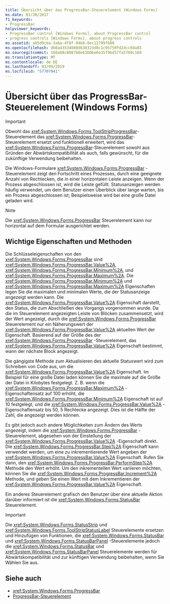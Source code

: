 ```yaml
---
title: Übersicht über das ProgressBar-Steuerelement (Windows Forms)
ms.date: 03/30/2017
f1_keywords:
- ProgressBar
helpviewer_keywords:
- ProgressBar control [Windows Forms], about ProgressBar control
- progress controls [Windows Forms], about progress controls
ms.assetid: a05d9cba-3a6a-4f8f-94b8-8ec12799fb80
ms.openlocfilehash: db0a43534080d630323d8c1c95759fd2dcc04a85
ms.sourcegitcommit: 160a88c8087b0e63606e6e35f9bd57fa5f69c168
ms.translationtype: MT
ms.contentlocale: de-DE
ms.lasthandoff: 03/09/2019
ms.locfileid: "57707941"
---
```

# <a name="progressbar-control-overview-windows-forms"></a>Übersicht über das ProgressBar-Steuerelement (Windows Forms)
> [!IMPORTANT]
>  Obwohl das <xref:System.Windows.Forms.ToolStripProgressBar>-Steuerelement das <xref:System.Windows.Forms.ProgressBar>-Steuerelement ersetzt und funktionell erweitert, wird das <xref:System.Windows.Forms.ProgressBar>-Steuerelement sowohl aus Gründen der Abwärtskompatibilität als auch, falls gewünscht, für die zukünftige Verwendung beibehalten.  
  
 Die Windows-Formulare <xref:System.Windows.Forms.ProgressBar> -Steuerelement zeigt den Fortschritt eines Prozesses, durch eine geeignete Anzahl von Rechtecken, die in einer horizontalen Leiste anzeigen. Wenn der Prozess abgeschlossen ist, wird die Leiste gefüllt. Statusanzeigen werden häufig verwendet, um dem Benutzer einen Überblick über lange warten, bis ein Prozess abgeschlossen ist; Beispielsweise wird bei eine große Datei geladen wird.  
  
> [!NOTE]
>  Die <xref:System.Windows.Forms.ProgressBar> Steuerelement kann nur horizontal auf dem Formular ausgerichtet werden.  
  
## <a name="key-properties-and-methods"></a>Wichtige Eigenschaften und Methoden  
 Die Schlüsseleigenschaften von den <xref:System.Windows.Forms.ProgressBar> sind <xref:System.Windows.Forms.ProgressBar.Value%2A>, <xref:System.Windows.Forms.ProgressBar.Minimum%2A>, und <xref:System.Windows.Forms.ProgressBar.Maximum%2A>. Die <xref:System.Windows.Forms.ProgressBar.Minimum%2A> und <xref:System.Windows.Forms.ProgressBar.Maximum%2A> Eigenschaften legen Sie die maximalen und minimalen Werte, die der Statusanzeige angezeigt werden kann. Die <xref:System.Windows.Forms.ProgressBar.Value%2A> Eigenschaft darstellt, den Status, die zum Abschließen des Vorgangs vorgenommen wurde. Da die im Steuerelement angezeigten Leiste von Blöcken zusammensetzt, wird der Wert angezeigt, durch die <xref:System.Windows.Forms.ProgressBar> Steuerelement nur ein Näherungswert der <xref:System.Windows.Forms.ProgressBar.Value%2A> aktuellen Wert der Eigenschaft. Basierend auf der Größe des der <xref:System.Windows.Forms.ProgressBar> -Steuerelement, das <xref:System.Windows.Forms.ProgressBar.Value%2A> Eigenschaft bestimmt, wann der nächste Block angezeigt.  
  
 Die gängigste Methode zum Aktualisieren des aktuelle Statuswert wird zum Schreiben von Code aus, um die <xref:System.Windows.Forms.ProgressBar.Value%2A> Eigenschaft. Im Beispiel für eine große Datei laden können Sie die maximale auf die Größe der Datei in Kilobytes festgelegt. Z. B. wenn die <xref:System.Windows.Forms.ProgressBar.Maximum%2A> -Eigenschaftensatz auf 100 erhöht, die <xref:System.Windows.Forms.ProgressBar.Minimum%2A> Eigenschaft ist auf 10 festgelegt, und die <xref:System.Windows.Forms.ProgressBar.Value%2A> -Eigenschaftensatz bis 50, 5 Rechtecke angezeigt. Dies ist die Hälfte der Zahl, die angezeigt werden können.  
  
 Es gibt jedoch auch andere Möglichkeiten zum Ändern des Werts angezeigt, indem die <xref:System.Windows.Forms.ProgressBar> -Steuerelement, abgesehen von der Einstellung der <xref:System.Windows.Forms.ProgressBar.Value%2A> -Eigenschaft direkt. Die <xref:System.Windows.Forms.ProgressBar.Step%2A> Eigenschaft kann verwendet werden, um eine zu inkrementierende Wert angeben der <xref:System.Windows.Forms.ProgressBar.Value%2A> Eigenschaft. Rufen Sie dann, den <xref:System.Windows.Forms.ProgressBar.PerformStep%2A> Methode den Wert erhöht. Um den inkrementellen Wert variieren möchten, können Sie die <xref:System.Windows.Forms.ProgressBar.Increment%2A> Methode, und geben Sie einen Wert mit dem Inkrementieren der <xref:System.Windows.Forms.ProgressBar.Value%2A> Eigenschaft.  
  
 Ein anderes Steuerelement grafisch den Benutzer über eine aktuelle Aktion darüber informiert ist die <xref:System.Windows.Forms.StatusBar> Steuerelement.  
  
> [!IMPORTANT]
>  Die <xref:System.Windows.Forms.StatusStrip> und <xref:System.Windows.Forms.ToolStripStatusLabel> Steuerelemente ersetzen und Hinzufügen von Funktionen, die <xref:System.Windows.Forms.StatusBar> und <xref:System.Windows.Forms.StatusBarPanel> -Steuerelemente jedoch die <xref:System.Windows.Forms.StatusBar> und <xref:System.Windows.Forms.StatusBarPanel> Steuerelemente werden für Abwärtskompatibilität und zur künftigen Verwendung beibehalten, wenn Sie Wählen Sie aus.  
  
## <a name="see-also"></a>Siehe auch
- <xref:System.Windows.Forms.ProgressBar>
- [ProgressBar-Steuerelement](progressbar-control-windows-forms.md)
